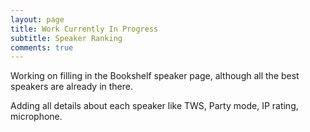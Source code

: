 ```yaml
---
layout: page
title: Work Currently In Progress
subtitle: Speaker Ranking
comments: true
---
```


Working on filling in the Bookshelf speaker page, although all the best speakers are already in there.

Adding all details about each speaker like TWS, Party mode, IP rating, microphone.
